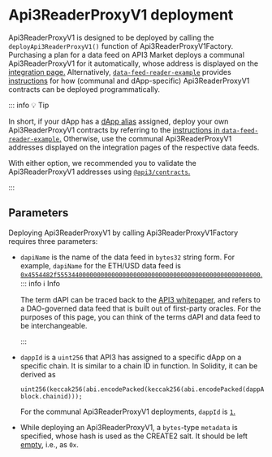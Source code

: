 # Api3ReaderProxyV1 deployment

Api3ReaderProxyV1 is designed to be deployed by calling the `deployApi3ReaderProxyV1()` function of Api3ReaderProxyV1Factory.
Purchasing a plan for a data feed on API3 Market deploys a communal Api3ReaderProxyV1 for it automatically, whose address is displayed on the [integration page.](https://market.api3.org/blast/eth-usd/integrate)
Alternatively, [`data-feed-reader-example`](https://github.com/api3dao/data-feed-reader-example) provides [instructions](https://github.com/api3dao/data-feed-reader-example/blob/main/scripts/README.md#deploying-proxy-contracts-programmatically) for how (communal and dApp-specific) Api3ReaderProxyV1 contracts can be deployed programmatically.

::: info 💡 Tip

In short, if your dApp has a [dApp alias](https://github.com/api3dao/contracts/tree/main/data/dapps) assigned, deploy your own Api3ReaderProxyV1 contracts by referring to the [instructions in `data-feed-reader-example`.](https://github.com/api3dao/data-feed-reader-example/blob/main/scripts/README.md#deploying-proxy-contracts-programmatically)
Otherwise, use the communal Api3ReaderProxyV1 addresses displayed on the integration pages of the respective data feeds.

With either option, we recommended you to validate the Api3ReaderProxyV1 addresses using [`@api3/contracts`.](https://docs.api3.org/dapps/integration/contract-integration.html#printing-api3readerproxyv1-addresses)

:::

## Parameters

Deploying Api3ReaderProxyV1 by calling Api3ReaderProxyV1Factory requires three parameters:

- `dapiName` is the name of the data feed in `bytes32` string form.
  For example, `dapiName` for the ETH/USD data feed is [`0x4554482f55534400000000000000000000000000000000000000000000000000`.](https://blastscan.io/address/0x5b0cf2b36a65a6BB085D501B971e4c102B9Cd473#readProxyContract#F4)
  ::: info ℹ️ Info

  The term dAPI can be traced back to the [API3 whitepaper](https://github.com/api3dao/api3-whitepaper/blob/master/api3-whitepaper.pdf), and refers to a DAO-governed data feed that is built out of first-party oracles.
  For the purposes of this page, you can think of the terms dAPI and data feed to be interchangeable.

  :::

- `dappId` is a `uint256` that API3 has assigned to a specific dApp on a specific chain.
  It is similar to a chain ID in function.
  In Solidity, it can be derived as

  ```solidity
  uint256(keccak256(abi.encodePacked(keccak256(abi.encodePacked(dappAliasAsString)), block.chainid)));
  ```

  For the communal Api3ReaderProxyV1 deployments, `dappId` is [`1`.](https://blastscan.io/address/0x5b0cf2b36a65a6BB085D501B971e4c102B9Cd473#readProxyContract#F5)

- While deploying an Api3ReaderProxyV1, a `bytes`-type `metadata` is specified, whose hash is used as the CREATE2 salt.
  It should be left [empty](https://blastscan.io/tx/0x0e98bc849985df6d5489396d66b766019c547fedfe3c3fb881276d7fb76ef26e#eventlog#17), i.e., as `0x`.
